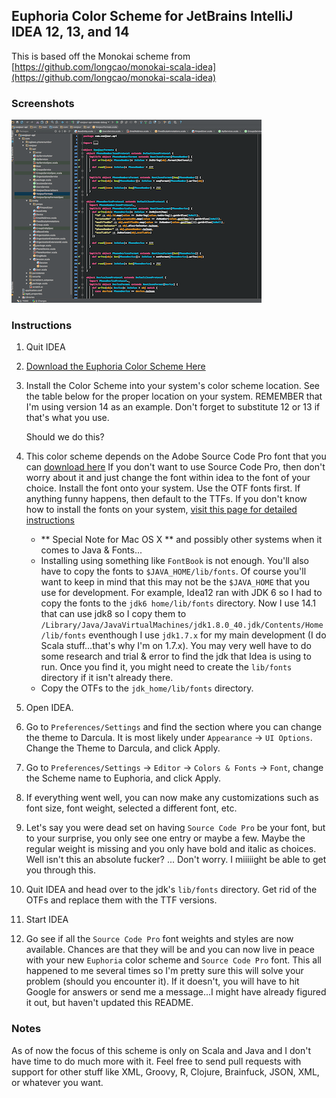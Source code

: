 ## Euphoria Color Scheme for JetBrains IntelliJ IDEA 12, 13, and 14
This is based off the Monokai scheme from [https://github.com/longcao/monokai-scala-idea](https://github.com/longcao/monokai-scala-idea)

### Screenshots

[![Euphoria Intellij IDEA 12, 13, and 14](https://raw.githubusercontent.com/oGLOWo/euphoria-color-scheme/master/intellij-idea/screenshot-thumb.png)](https://raw.githubusercontent.com/oGLOWo/euphoria-color-scheme/master/intellij-idea/screenshot.png)

### Instructions

1.  Quit IDEA
2.  [Download the Euphoria Color Scheme Here](https://raw.githubusercontent.com/oGLOWo/euphoria-color-scheme/master/intellij-idea/Euphoria.icls)
3.  Install the Color Scheme into your system's color scheme location. See the table below for the proper location on your system. REMEMBER that I'm using version 14 as an example. Don't forget to substitute 12 or 13 if that's what you use.    

    Should we do this?
    
4.  This color scheme depends on the Adobe Source Code Pro font that you can [download here](https://github.com/adobe-fonts/source-code-pro/releases/latest) If you don't want to use Source Code Pro, then don't worry about it and just change the font within idea to the font of your choice. Install the font onto your system. Use the OTF fonts first. If anything funny happens, then default to the TTFs. If you don't know how to install the fonts on your system, [visit this page for detailed instructions](https://github.com/adobe-fonts/source-code-pro#font-installation-instructions)
    * ** Special Note for Mac OS X ** and possibly other systems when it comes to Java & Fonts...
    * Installing using something like `FontBook` is not enough. You'll also have to copy the fonts to `$JAVA_HOME/lib/fonts`. Of course you'll want to keep in mind that this may not be the `$JAVA_HOME` that you use for development. For example, Idea12 ran with JDK 6 so I had to copy the fonts to the `jdk6 home/lib/fonts` directory. Now I use 14.1 that can use jdk8 so I copy them to `/Library/Java/JavaVirtualMachines/jdk1.8.0_40.jdk/Contents/Home/lib/fonts` eventhough I use `jdk1.7.x` for my main development \(I do Scala stuff...that's why I'm on 1.7.x\). You may very well have to do some research and trial & error to find the jdk that Idea is using to run. Once you find it, you might need to create the `lib/fonts` directory if it isn't already there.
    * Copy the OTFs to the `jdk_home/lib/fonts` directory. 
5.  Open IDEA.
6.  Go to `Preferences/Settings` and find the section where you can change the theme to Darcula. It is most likely under `Appearance` \-> `UI Options`. Change the Theme to Darcula, and click Apply.
7.  Go to `Preferences/Settings` \-> `Editor` \-> `Colors & Fonts` \-> `Font`, change the Scheme name to Euphoria, and click Apply.
8.  If everything went well, you can now make any customizations such as font size, font weight, selected a different font, etc. 
9.  Let's say you were dead set on having `Source Code Pro` be your font, but to your surprise, you only see one entry or maybe a few. Maybe the regular weight is missing and you only have bold and italic as choices. Well isn't this an absolute fucker? ... Don't worry. I miiiiight be able to get you through this.
10.  Quit IDEA and head over to the jdk's `lib/fonts` directory. Get rid of the OTFs and replace them with the TTF versions.
11.  Start IDEA
12.  Go see if all the `Source Code Pro` font weights and styles are now available. Chances are that they will be and you can now live in peace with your new `Euphoria` color scheme and `Source Code Pro` font. This all happened to me several times so I'm pretty sure this will solve your problem \(should you encounter it\). If it doesn't, you will have to hit Google for answers or send me a message...I might have already figured it out, but haven't updated this README.

### Notes
As of now the focus of this scheme is only on Scala and Java and I don't have time to do much more with it. Feel free to send pull requests with support for other stuff like XML, Groovy, R, Clojure, Brainfuck, JSON, XML, or whatever you want. 

